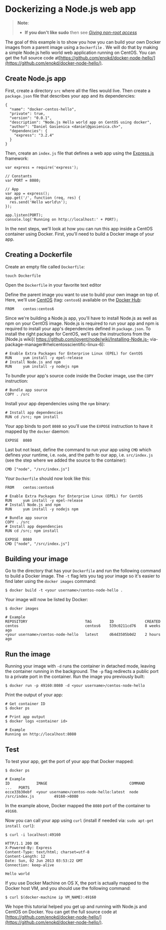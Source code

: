 <!--[metadata]>
+++
title = "Dockerizing a Node.js web app"
description = "Installing and running a Node.js app with Docker"
keywords = ["docker, example, package installation, node,  centos"]
[menu.main]
parent = "smn_applied"
+++
<![end-metadata]-->

# Dockerizing a Node.js web app

> **Note**: 
> - **If you don't like sudo** then see [*Giving non-root
>   access*](../installation/binaries.md#giving-non-root-access)

The goal of this example is to show you how you can build your own
Docker images from a parent image using a `Dockerfile`
. We will do that by making a simple Node.js hello world web
application running on CentOS. You can get the full source code at[https://github.com/enokd/docker-node-hello/](https://github.com/enokd/docker-node-hello/).

## Create Node.js app

First, create a directory `src` where all the files
would live. Then create a `package.json` file that
describes your app and its dependencies:

    {
      "name": "docker-centos-hello",
      "private": true,
      "version": "0.0.1",
      "description": "Node.js Hello world app on CentOS using docker",
      "author": "Daniel Gasienica <daniel@gasienica.ch>",
      "dependencies": {
        "express": "3.2.4"
      }
    }

Then, create an `index.js` file that defines a web
app using the [Express.js](http://expressjs.com/) framework:

    var express = require('express');

    // Constants
    var PORT = 8080;

    // App
    var app = express();
    app.get('/', function (req, res) {
      res.send('Hello world\n');
    });

    app.listen(PORT);
    console.log('Running on http://localhost:' + PORT);

In the next steps, we'll look at how you can run this app inside a
CentOS container using Docker. First, you'll need to build a Docker
image of your app.

## Creating a Dockerfile

Create an empty file called `Dockerfile`:

    touch Dockerfile

Open the `Dockerfile` in your favorite text editor

Define the parent image you want to use to build your own image on
top of. Here, we'll use
[CentOS](https://registry.hub.docker.com/_/centos/) (tag: `centos6`)
available on the [Docker Hub](https://hub.docker.com/):

    FROM    centos:centos6

Since we're building a Node.js app, you'll have to install Node.js as
well as npm on your CentOS image. Node.js is required to run your app
and npm is required to install your app's dependencies defined in
`package.json`. To install the right package for
CentOS, we'll use the instructions from the [Node.js wiki](
https://github.com/joyent/node/wiki/Installing-Node.js-
via-package-manager#rhelcentosscientific-linux-6):

    # Enable Extra Packages for Enterprise Linux (EPEL) for CentOS
    RUN     yum install -y epel-release
    # Install Node.js and npm
    RUN     yum install -y nodejs npm

To bundle your app's source code inside the Docker image, use the `COPY`
instruction:

    # Bundle app source
    COPY . /src

Install your app dependencies using the `npm` binary:

    # Install app dependencies
    RUN cd /src; npm install

Your app binds to port `8080` so you'll use the `EXPOSE` instruction to have
it mapped by the `docker` daemon:

    EXPOSE  8080

Last but not least, define the command to run your app using `CMD` which
defines your runtime, i.e. `node`, and the path to our app, i.e. `src/index.js`
(see the step where we added the source to the container):

    CMD ["node", "/src/index.js"]

Your `Dockerfile` should now look like this:

    FROM    centos:centos6

    # Enable Extra Packages for Enterprise Linux (EPEL) for CentOS
    RUN     yum install -y epel-release
    # Install Node.js and npm
    RUN     yum install -y nodejs npm

    # Bundle app source
    COPY . /src
    # Install app dependencies
    RUN cd /src; npm install

    EXPOSE  8080
    CMD ["node", "/src/index.js"]

## Building your image

Go to the directory that has your `Dockerfile` and run the following command
to build a Docker image. The `-t` flag lets you tag your image so it's easier
to find later using the `docker images` command:

    $ docker build -t <your username>/centos-node-hello .

Your image will now be listed by Docker:

    $ docker images

    # Example
    REPOSITORY                          TAG        ID              CREATED
    centos                              centos6    539c0211cd76    8 weeks ago
    <your username>/centos-node-hello   latest     d64d3505b0d2    2 hours ago

## Run the image

Running your image with `-d` runs the container in detached mode, leaving the
container running in the background. The `-p` flag redirects a public port to
a private port in the container. Run the image you previously built:

    $ docker run -p 49160:8080 -d <your username>/centos-node-hello

Print the output of your app:

    # Get container ID
    $ docker ps

    # Print app output
    $ docker logs <container id>

    # Example
    Running on http://localhost:8080

## Test

To test your app, get the port of your app that Docker mapped:

    $ docker ps

    # Example
    ID            IMAGE                                     COMMAND              ...   PORTS
    ecce33b30ebf  <your username>/centos-node-hello:latest  node /src/index.js         49160->8080

In the example above, Docker mapped the `8080` port of the container to `49160`.

Now you can call your app using `curl` (install if needed via:
`sudo apt-get install curl`):

    $ curl -i localhost:49160

    HTTP/1.1 200 OK
    X-Powered-By: Express
    Content-Type: text/html; charset=utf-8
    Content-Length: 12
    Date: Sun, 02 Jun 2013 03:53:22 GMT
    Connection: keep-alive

    Hello world

If you use Docker Machine on OS X, the port is actually mapped to the Docker
host VM, and you should use the following command:

    $ curl $(docker-machine ip VM_NAME):49160

We hope this tutorial helped you get up and running with Node.js and
CentOS on Docker. You can get the full source code at
[https://github.com/enokd/docker-node-hello/](https://github.com/enokd/docker-node-hello/).
